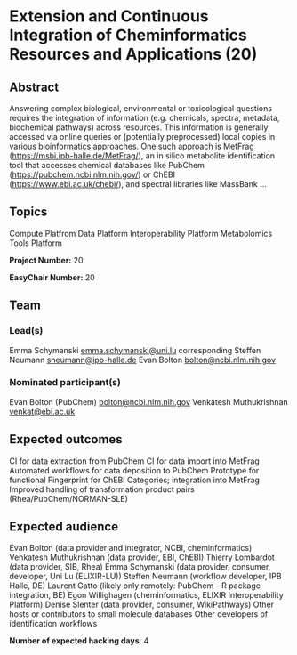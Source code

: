 # Extension and Continuous Integration of Cheminformatics Resources and Applications (20)

## Abstract

Answering complex biological, environmental or toxicological questions requires the integration of information (e.g. chemicals, spectra, metadata, biochemical pathways) across resources. This information is generally accessed via online queries or (potentially preprocessed) local copies in various bioinformatics approaches. One such approach is MetFrag (https://msbi.ipb-halle.de/MetFrag/), an in silico metabolite identification tool that accesses chemical databases like PubChem (https://pubchem.ncbi.nlm.nih.gov/) or ChEBI (https://www.ebi.ac.uk/chebi/), and spectral libraries like MassBank ...

## Topics

Compute Platfrom
 Data Platform
 Interoperability Platform
 Metabolomics
 Tools Platform

**Project Number:** 20



**EasyChair Number:** 20

## Team

### Lead(s)

Emma Schymanski emma.schymanski@uni.lu corresponding
 Steffen Neumann sneumann@ipb-halle.de
 Evan Bolton bolton@ncbi.nlm.nih.gov

### Nominated participant(s)

Evan Bolton (PubChem) <bolton@ncbi.nlm.nih.gov>
 Venkatesh Muthukrishnan <venkat@ebi.ac.uk>

## Expected outcomes

CI for data extraction from PubChem
 CI for data import into MetFrag
 Automated workflows for data deposition to PubChem
 Prototype for functional Fingerprint for ChEBI Categories; integration into MetFrag
 Improved handling of transformation product pairs (Rhea/PubChem/NORMAN-SLE)

## Expected audience

Evan Bolton (data provider and integrator, NCBI, cheminformatics)
 Venkatesh Muthukrishnan (data provider, EBI, ChEBI)
 Thierry Lombardot (data provider, SIB, Rhea)
 Emma Schymanski (data provider, consumer, developer, Uni Lu (ELIXIR-LU))
 Steffen Neumann (workflow developer, IPB Halle, DE)
 Laurent Gatto (likely only remotely: PubChem - R package integration, BE)
 Egon Willighagen (cheminformatics, ELIXIR Interoperability Platform)
 Denise Slenter (data provider, consumer, WikiPathways)
 Other hosts or contributors to small molecule databases
 Other developers of identification workflows

**Number of expected hacking days**: 4

